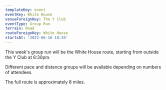 ```yaml
---
templateKey: event
eventKey: White House
venueForeignKey: The Y Club
eventType: Group Run
terrain: Road
routeForeignKey: White House
startsAt: '2022-06-16 18:30'
---
```

This week's group run will be the White House route,
starting from outside the Y Club at 6:30pm.

Different pace and distance groups will be available depending on 
numbers of attendees.

The full route is approximately 8 miles.
